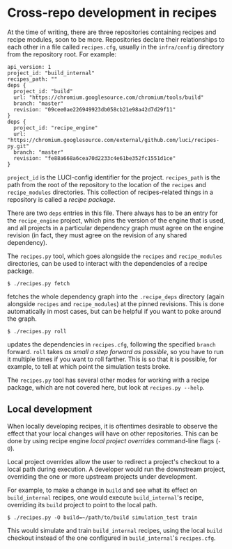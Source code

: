 # Cross-repo development in recipes

At the time of writing, there are three repositories containing recipes and
recipe modules, soon to be more.  Repositories declare their relationships to
each other in a file called `recipes.cfg`, usually in the `infra/config`
directory from the repository root.  For example:

    api_version: 1
    project_id: "build_internal"
    recipes_path: ""
    deps {
      project_id: "build"
      url: "https://chromium.googlesource.com/chromium/tools/build"
      branch: "master"
      revision: "09cee0ae226949923db058cb21e98a42d7d29f11"
    }
    deps {
      project_id: "recipe_engine"
      url: "https://chromium.googlesource.com/external/github.com/luci/recipes-py.git"
      branch: "master"
      revision: "fe88a668a6cea70d2233c4e61be352fc1551d1ce"
    }

`project_id` is the LUCI-config identifier for the project.  `recipes_path` is
the path from the root of the repository to the location of the `recipes` and
`recipe_modules` directories.  This collection of recipes-related things in a
repository is called a *recipe package*.

There are two `deps` entries in this file.  There always has to be an entry for
the `recipe_engine` project, which pins the version of the engine that is used,
and all projects in a particular dependency graph must agree on the engine
revision (in fact, they must agree on the revision of any shared dependency).

The `recipes.py` tool, which goes alongside the `recipes` and `recipe_modules`
directories, can be used to interact with the dependencies of a recipe package.

    $ ./recipes.py fetch

fetches the whole dependency graph into the `.recipe_deps` directory (again
alongside `recipes` and `recipe_modules`) at the pinned revisions.  This is done
automatically in most cases, but can be helpful if you want to poke around the
graph.

    $ ./recipes.py roll

updates the dependencies in `recipes.cfg`, following the specified `branch`
forward.  `roll` takes *as small a step forward as possible*, so you have to run
it multiple times if you want to roll farther.  This is so that it is possible,
for example, to tell at which point the simulation tests broke.

The `recipes.py` tool has several other modes for working with a recipe package,
which are not covered here, but look at `recipes.py --help`.

## Local development

When locally developing recipes, it is oftentimes desirable to observe the
effect that your local changes will have on other repositories. This can be done
by using recipe engine *local project overrides* command-line flags (`-O`).

Local project overrides allow the user to redirect a project's checkout to a
local path during execution. A developer would run the downstream project,
overriding the one or more upstream projects under development.

For example, to make a change in `build` and see what its effect on
`build_internal` recipes, one would execute `build_internal`'s recipe,
overriding its `build` project to point to the local path.

    $ ./recipes.py -O build=~/path/to/build simulation_test train

This would simulate and train `build_internal` recipes, using the local `build`
checkout instead of the one configured in `build_internal`'s `recipes.cfg`.
